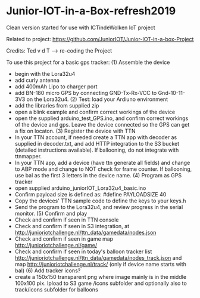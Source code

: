 # Junior-IOT-in-a-Box-refresh2019
Clean version started for use with ICTindeWolken IoT project

Related to project:
  https://github.com/JuniorIOT/Junior-IOT-in-a-box-Project

Credits:
  Ted v d T --> re-coding the Project

To use this project for a basic gps tracker:
(1) Assemble the device
  - begin with the Lora32u4
  - add curly antenna
  - add 400mAh Lipo to charger port
  - add BN-180 micro GPS by connecting GND-Tx-Rx-VCC to Gnd-10-11-3V3 on the Lora32u4.
(2) Test: load your Ardiuno environment
 - add the libraries from supplied zip
 - open a blink example and confirm correct workings of the device
 - open the supplied arduino_test_GPS.ino, and confirm correct workings of the device and gps. Leave the device connected so the GPS can get a fix on locaton.
(3) Register the device with TTN
 - In your TTN account, if needed create a TTN app with decoder as supplied in decoder.txt, and add HTTP integration to the S3 bucket (detailed instructions available). If ballooning, do not integrate with ttnmapper.
 - In your TTN app, add a device (have ttn generate all fields) and change to ABP mode and change to NOT check for frame counter. If ballooning, use bal as the first 3 letters in the device name.
(4) Program as GPS tracker
 - open supplied arduino_juniorIOT_Lora32u4_basic.ino
 - Confirm payload size is defined as: #define PAYLOADSIZE 40
 - Copy the devices' TTN sample code to define the keys to your keys.h
 - Send the program to the Lora32u4, and review progress in the serial monitor.
(5) Confirm and play
 - Check and confirm if seen in TTN console
 - Check and confirm if seen in S3 integration, at http://junioriotchallenge.nl/ttn_data/gamedata/nodes.json
 - Check and confirm if seen in game map http://junioriotchallenge.nl/game/
 - Check and confirm if seen in today's balloon tracker list http://junioriotchallenge.nl/ttn_data/gamedata/nodes_track.json and map http://junioriotchallenge.nl/track/ (only if device name starts with bal)
(6) Add tracker icons?
 - create a 150x150 transparent png where image mainly is in the middle 100x100 pix. Ipload to S3 game /icons subfolder and optionally also to track/icons subfolder for balloons
